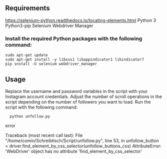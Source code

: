 ## Requirements
https://selenium-python.readthedocs.io/locating-elements.html
Python 3
Python3-pip
Selenium
Webdriver Manager
### Install the required Python packages with the following command:
    sudo apt-get update
    sudo apt-get install -y libxss1 libappindicator1 libindicator7
    pip install -U selenium webdriver_manager

    
## Usage
Replace the username and password variables in the script with your Instagram account credentials.
Adjust the number of scroll operations in the script depending on the number of followers you want to load.
Run the script with the following command:

      python unfollow.py


error


Traceback (most recent call last):
  File "/home/comin/Schreibtisch/Script/unfollow.py", line 53, in <module>
    unfollow_button = driver.find_element_by_css_selector(unfollow_buttons_css)
AttributeError: 'WebDriver' object has no attribute 'find_element_by_css_selector'
